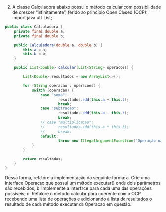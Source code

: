 2. A classe Calculadora abaixo possui o método calcular com possibilidade de crescer “infinitamente”, ferido ao princípio Open Closed (OCP): import java.util.List;

```java
public class Calculadora {
    private final double a;
    private final double b;

    public Calculadora(double a, double b) {
        this.a = a;
        this.b = b;
    }

    public List<Double> calcular(List<String> operacoes) {

        List<Double> resultados = new ArrayList<>();

        for (String operacao : operacoes) {
            switch (operacao) {
                case "soma":
                        resultados.add(this.a + this.b);
                        break;
                case "subtracao":
                        resultados.add(this.a - this.b);
                        break;
                // case "multiplicacao":
                //      resultados.add(this.a * this.b);
                //      break;
                default:
                        throw new IllegalArgumentException("Operação não suportada: " + operacao);
            }
        }

        return resultados;
    }
}
```

Dessa forma, refatore a implementação da seguinte forma:
a. Crie uma interface Operacao que possui um método executar() onde dois parâmetros são recebidos;
b. Implemente a interface para cada uma das operações possíveis;
c. Refatore o método calcular para coerente com o OCP recebendo uma lista de operações e adicionando à lista de resultados o resultado de cada método executar da Operacao em questão.
